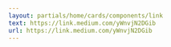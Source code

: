 ```yaml
---
layout: partials/home/cards/components/link
text: https://link.medium.com/yWnvjN2DGib
url: https://link.medium.com/yWnvjN2DGib
---
```


